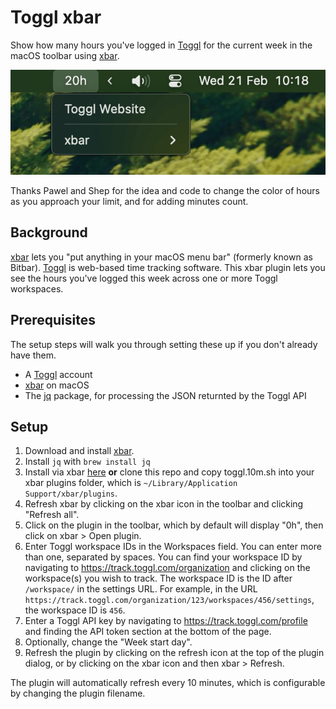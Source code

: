 # Toggl xbar

Show how many hours you've logged in [Toggl](https://toggl.com) for the current week in the macOS toolbar using [xbar](https://xbarapp.com).

![screenshot-toolbar](https://github.com/rdyson/toggl-xbar/blob/main/screenshot.png?raw=true)

Thanks Pawel and Shep for the idea and code to change the color of hours as you approach your limit, and for adding minutes count.

## Background

[xbar](https://xbarapp.com) lets you "put anything in your macOS menu bar" (formerly known as Bitbar). [Toggl](https://toggl.com) is web-based time tracking software. This xbar plugin lets you see the hours you've logged this week across one or more Toggl workspaces.

## Prerequisites

The setup steps will walk you through setting these up if you don't already have them.

* A [Toggl](https://toggl.com/) account
* [xbar](https://xbarapp.com/dl) on macOS
* The [jq](https://formulae.brew.sh/formula/jq) package, for processing the JSON returnted by the Toggl API

## Setup

1. Download and install [xbar](https://xbarapp.com/dl).
2. Install `jq` with `brew install jq`
3. Install via xbar [here](https://xbarapp.com/docs/plugins/Time/toggl.10m.sh.html) **or** clone this repo and copy toggl.10m.sh into your xbar plugins folder, which is `~/Library/Application Support/xbar/plugins`.
5. Refresh xbar by clicking on the xbar icon in the toolbar and clicking "Refresh all".
6. Click on the plugin in the toolbar, which by default will display "0h", then click on xbar > Open plugin.
7. Enter Toggl workspace IDs in the Workspaces field. You can enter more than one, separated by spaces. You can find your workspace ID by navigating to https://track.toggl.com/organization and clicking on the workspace(s) you wish to track. The workspace ID is the ID after `/workspace/` in the settings URL. For example, in the URL `https://track.toggl.com/organization/123/workspaces/456/settings`, the workspace ID is `456`.
8. Enter a Toggl API key by navigating to https://track.toggl.com/profile and finding the API token section at the bottom of the page.
9. Optionally, change the "Week start day".
10. Refresh the plugin by clicking on the refresh icon at the top of the plugin dialog, or by clicking on the xbar icon and then xbar > Refresh.

The plugin will automatically refresh every 10 minutes, which is configurable by changing the plugin filename.
